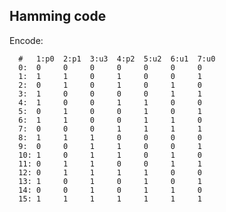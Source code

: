 ## Hamming code

Encode:

      #   1:p0  2:p1  3:u3  4:p2  5:u2  6:u1  7:u0
      0:  0     0     0     0     0     0     0
      1:  1     1     0     1     0     0     1
      2:  0     1     0     1     0     1     0
      3:  1     0     0     0     0     1     1
      4:  1     0     0     1     1     0     0
      5:  0     1     0     0     1     0     1
      6:  1     1     0     0     1     1     0
      7:  0     0     0     1     1     1     1
      8:  1     1     1     0     0     0     0
      9:  0     0     1     1     0     0     1
      10: 1     0     1     1     0     1     0
      11: 0     1     1     0     0     1     1
      12: 0     1     1     1     1     0     0
      13: 1     0     1     0     1     0     1
      14: 0     0     1     0     1     1     0
      15: 1     1     1     1     1     1     1

